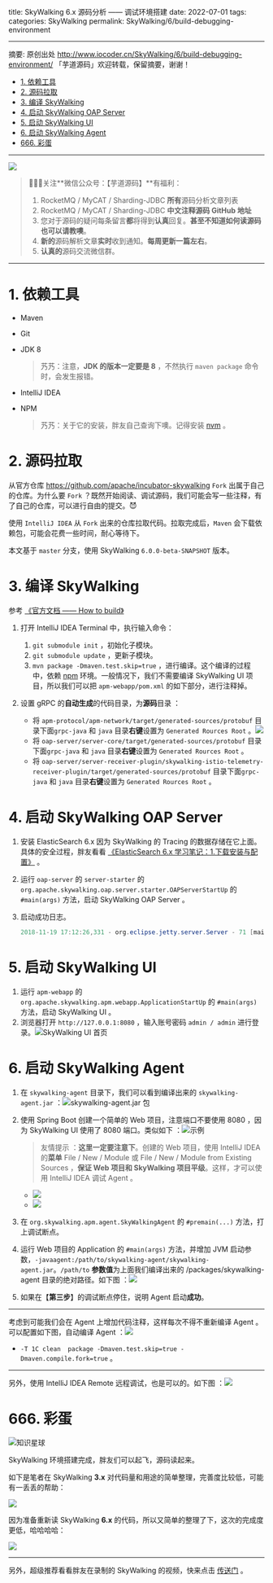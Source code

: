 title: SkyWalking 6.x 源码分析 —— 调试环境搭建
date: 2022-07-01
tags:
categories: SkyWalking
permalink: SkyWalking/6/build-debugging-environment

---

摘要: 原创出处 http://www.iocoder.cn/SkyWalking/6/build-debugging-environment/ 「芋道源码」欢迎转载，保留摘要，谢谢！

- [1. 依赖工具](http://www.iocoder.cn/SkyWalking/6/build-debugging-environment/)
- [2. 源码拉取](http://www.iocoder.cn/SkyWalking/6/build-debugging-environment/)
- [3. 编译 SkyWalking](http://www.iocoder.cn/SkyWalking/6/build-debugging-environment/)
- [4. 启动 SkyWalking OAP Server](http://www.iocoder.cn/SkyWalking/6/build-debugging-environment/)
- [5. 启动 SkyWalking UI](http://www.iocoder.cn/SkyWalking/6/build-debugging-environment/)
- [6. 启动 SkyWalking Agent](http://www.iocoder.cn/SkyWalking/6/build-debugging-environment/)
- [666. 彩蛋](http://www.iocoder.cn/SkyWalking/6/build-debugging-environment/)

-------

![](http://www.iocoder.cn/images/common/wechat_mp_2017_07_31.jpg)

> 🙂🙂🙂关注**微信公众号：【芋道源码】**有福利：
> 1. RocketMQ / MyCAT / Sharding-JDBC **所有**源码分析文章列表
> 2. RocketMQ / MyCAT / Sharding-JDBC **中文注释源码 GitHub 地址**
> 3. 您对于源码的疑问每条留言**都**将得到**认真**回复。**甚至不知道如何读源码也可以请教噢**。
> 4. **新的**源码解析文章**实时**收到通知。**每周更新一篇左右**。
> 5. **认真的**源码交流微信群。

-------

# 1. 依赖工具

* Maven
* Git
* JDK 8

    > 艿艿：注意，**JDK 的版本一定要是 8** ，不然执行 `maven package` 命令时，会发生报错。 

* IntelliJ IDEA
* NPM

    > 艿艿：关于它的安装，胖友自己查询下噢。记得安装 [nvm](http://bubkoo.com/2017/01/08/quick-tip-multiple-versions-node-nvm/) 。

# 2. 源码拉取

从官方仓库 <https://github.com/apache/incubator-skywalking> `Fork` 出属于自己的仓库。为什么要 `Fork` ？既然开始阅读、调试源码，我们可能会写一些注释，有了自己的仓库，可以进行自由的提交。😈

使用 `IntelliJ IDEA` 从 `Fork` 出来的仓库拉取代码。拉取完成后，`Maven` 会下载依赖包，可能会花费一些时间，耐心等待下。

本文基于 `master` 分支，使用 SkyWalking `6.0.0-beta-SNAPSHOT` 版本。

# 3. 编译 SkyWalking

参考 [《官方文档 —— How to build》](https://github.com/apache/incubator-skywalking/blob/master/docs/en/guides/How-to-build.md)

1. 打开 IntelliJ IDEA Terminal 中，执行输入命令：
    1. `git submodule init` ，初始化子模块。
    2. `git submodule update` ，更新子模块。
    3. `mvn package -Dmaven.test.skip=true` ，进行编译。这个编译的过程中，依赖 [npm](https://www.npmjs.com/) 环境。一般情况下，我们不需要编译 SkyWalking UI 项目，所以我们可以把 `apm-webapp/pom.xml` 的如下部分，进行注释掉。

2. 设置 gRPC 的**自动生成**的代码目录，为**源码**目录 ：

    * 将 `apm-protocol/apm-network/target/generated-sources/protobuf` 目录下面`grpc-java` 和 `java` 目录**右键**设置为 `Generated Rources Root` 。![](http://www.iocoder.cn/images/SkyWalking/2022_07_01/01.png)
    * 将 `oap-server/server-core/target/generated-sources/protobuf` 目录下面`grpc-java` 和 `java` 目录**右键**设置为 `Generated Rources Root` 。
    * 将 `oap-server/server-receiver-plugin/skywalking-istio-telemetry-receiver-plugin/target/generated-sources/protobuf` 目录下面`grpc-java` 和 `java` 目录**右键**设置为 `Generated Rources Root` 。

# 4. 启动 SkyWalking OAP Server

1. 安装 ElasticSearch 6.x 因为 SkyWalking 的 Tracing 的数据存储在它上面。具体的安全过程，胖友看看 [《ElasticSearch 6.x 学习笔记：1.下载安装与配置》](org.apache.skywalking.oap.server.starter) 。

2. 运行 `oap-server` 的 `server-starter` 的  `org.apache.skywalking.oap.server.starter.OAPServerStartUp` 的 `#main(args)` 方法，启动 SkyWalking OAP Server 。

3. 启动成功日志。

    ```Java
    2018-11-19 17:12:26,331 - org.eclipse.jetty.server.Server - 71 [main] INFO  [] - Started @5389ms
    ```

# 5. 启动 SkyWalking UI

1. 运行 `apm-webapp` 的  `org.apache.skywalking.apm.webapp.ApplicationStartUp` 的 `#main(args)` 方法，启动 SkyWalking UI 。
2. 浏览器打开 `http://127.0.0.1:8080` ，输入账号密码 `admin / admin` 进行登录。![SkyWalking UI 首页](http://www.iocoder.cn/images/SkyWalking/2022_07_01/03.png)

# 6. 启动 SkyWalking Agent

1. 在 `skywalking-agent` 目录下，我们可以看到编译出来的 `skywalking-agent.jar` ：![skywalking-agent.jar 包](http://www.iocoder.cn/images/SkyWalking/2022_07_01/02.png)
2. 使用 Spring Boot 创建一个简单的 Web 项目，注意端口不要使用 8080 ，因为 SkyWalking UI 使用了 8080 端口。类似如下 ：![示例](http://www.iocoder.cn/images/SkyWalking/2020_07_01/03.png)

    > 友情提示 ：**这里一定要注意下**。创建的 Web 项目，使用  IntelliJ IDEA 的**菜单** File / New / Module 或 File / New / Module from Existing Sources ，**保证 Web 项目和 SkyWalking 项目平级**。这样，才可以使用 IntelliJ IDEA 调试  Agent 。

    * ![](http://www.iocoder.cn/images/SkyWalking/2020_07_01/04.png)
    * ![](http://www.iocoder.cn/images/SkyWalking/2020_07_01/05.png)

3. 在 `org.skywalking.apm.agent.SkyWalkingAgent` 的 `#premain(...)` 方法，打上调试断点。
4. 运行 Web 项目的 Application 的 `#main(args)` 方法，并增加 JVM 启动参数，`-javaagent:/path/to/skywalking-agent/skywalking-agent.jar`。`/path/to` **参数值**为上面我们编译出来的 /packages/skywalking-agent 目录的绝对路径。如下图 ：![](http://www.iocoder.cn/images/SkyWalking/2020_07_01/06.png)
5. 如果在【**第三步**】的调试断点停住，说明 Agent 启动**成功**。

-------

考虑到可能我们会在 Agent 上增加代码注释，这样每次不得不重新编译 Agent 。可以配置如下图，自动编译 Agent ：![](http://www.iocoder.cn/images/SkyWalking/2020_07_01/07.png)

* `-T 1C clean  package -Dmaven.test.skip=true -Dmaven.compile.fork=true` 。

-------

另外，使用 IntelliJ IDEA Remote 远程调试，也是可以的。如下图 ：![](http://www.iocoder.cn/images/SkyWalking/2020_07_01/10.png)

# 666. 彩蛋

![知识星球](http://www.iocoder.cn/images/Architecture/2017_12_29/01.png)

SkyWalking 环境搭建完成，胖友们可以起飞，源码读起来。

如下是笔者在 SkyWalking **3.x** 对代码量和用途的简单整理，完善度比较低，可能有一丢丢的帮助：

![](http://www.iocoder.cn/images/SkyWalking/2020_07_01/09.png)

因为准备重新读 SkyWalking **6.x** 的代码，所以又简单的整理了下，这次的完成度更低，哈哈哈哈：

![](http://www.iocoder.cn/images/SkyWalking/2022_07_01/04.png)

-------

另外，超级推荐看看胖友在录制的 SkyWalking 的视频，快来点击 [传送门](http://www.iocoder.cn/SkyWalking/videos/) 。